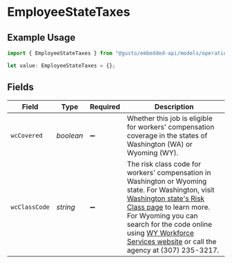 # EmployeeStateTaxes

## Example Usage

```typescript
import { EmployeeStateTaxes } from "@gusto/embedded-api/models/operations";

let value: EmployeeStateTaxes = {};
```

## Fields

| Field                                                                                                                                                                                                                                                                                                                                                                                                                                                     | Type                                                                                                                                                                                                                                                                                                                                                                                                                                                      | Required                                                                                                                                                                                                                                                                                                                                                                                                                                                  | Description                                                                                                                                                                                                                                                                                                                                                                                                                                               |
| --------------------------------------------------------------------------------------------------------------------------------------------------------------------------------------------------------------------------------------------------------------------------------------------------------------------------------------------------------------------------------------------------------------------------------------------------------- | --------------------------------------------------------------------------------------------------------------------------------------------------------------------------------------------------------------------------------------------------------------------------------------------------------------------------------------------------------------------------------------------------------------------------------------------------------- | --------------------------------------------------------------------------------------------------------------------------------------------------------------------------------------------------------------------------------------------------------------------------------------------------------------------------------------------------------------------------------------------------------------------------------------------------------- | --------------------------------------------------------------------------------------------------------------------------------------------------------------------------------------------------------------------------------------------------------------------------------------------------------------------------------------------------------------------------------------------------------------------------------------------------------- |
| `wcCovered`                                                                                                                                                                                                                                                                                                                                                                                                                                               | *boolean*                                                                                                                                                                                                                                                                                                                                                                                                                                                 | :heavy_minus_sign:                                                                                                                                                                                                                                                                                                                                                                                                                                        | Whether this job is eligible for workers' compensation coverage in the states of Washington (WA) or Wyoming (WY).                                                                                                                                                                                                                                                                                                                                         |
| `wcClassCode`                                                                                                                                                                                                                                                                                                                                                                                                                                             | *string*                                                                                                                                                                                                                                                                                                                                                                                                                                                  | :heavy_minus_sign:                                                                                                                                                                                                                                                                                                                                                                                                                                        | The risk class code for workers' compensation in Washington or Wyoming state. For Washington, visit [Washington state's Risk Class page](https://www.lni.wa.gov/insurance/rates-risk-classes/risk-classes-for-workers-compensation/risk-class-lookup#/) to learn more. For Wyoming you can search for the code online using [WY Workforce Services website](https://dws.wyo.gov/dws-division/workers-compensation/) or call the agency at (307) 235-3217. |